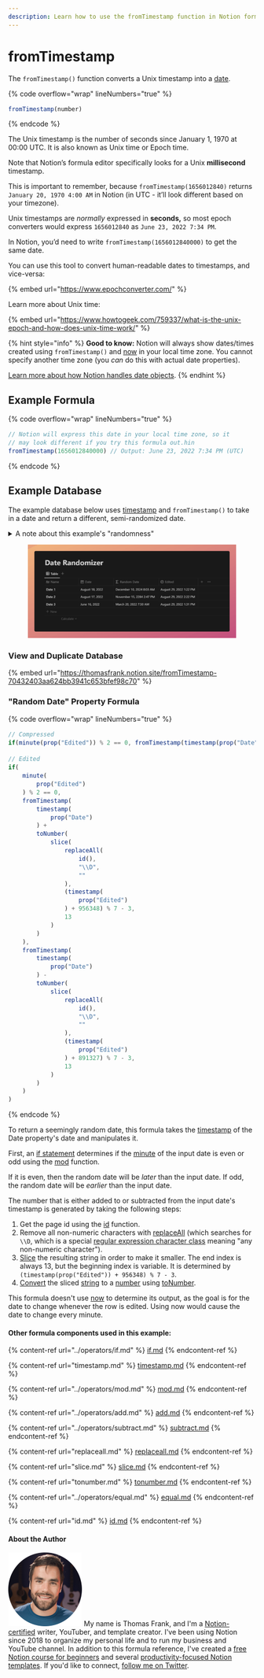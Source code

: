 ```yaml
---
description: Learn how to use the fromTimestamp function in Notion formulas.
---
```


# fromTimestamp

The `fromTimestamp()` function converts a Unix timestamp into a [date](../../formula-basics/data-types/date-data-type.md).

{% code overflow="wrap" lineNumbers="true" %}
```jsx
fromTimestamp(number)
```
{% endcode %}

The Unix timestamp is the number of seconds since January 1, 1970 at 00:00 UTC. It is also known as Unix time or Epoch time.

Note that Notion’s formula editor specifically looks for a Unix **millisecond** timestamp.

This is important to remember, because `fromTimestamp(1656012840)` returns `January 20, 1970 4:00 AM` in Notion (in UTC - it’ll look different based on your timezone).

Unix timestamps are _normally_ expressed in **seconds,** so most epoch converters would express `1656012840` as `June 23, 2022 7:34 PM`.

In Notion, you’d need to write `fromTimestamp(1656012840000)` to get the same date.

You can use this tool to convert human-readable dates to timestamps, and vice-versa:

{% embed url="https://www.epochconverter.com/" %}

Learn more about Unix time:

{% embed url="https://www.howtogeek.com/759337/what-is-the-unix-epoch-and-how-does-unix-time-work/" %}

{% hint style="info" %}
**Good to know:** Notion will always show dates/times created using `fromTimestamp()` and [now](now.md) in your local time zone. You cannot specify another time zone (you _can_ do this with actual date properties).

[Learn more about how Notion handles date objects](../../formula-basics/data-types/date-data-type.md).
{% endhint %}

## Example Formula

{% code overflow="wrap" lineNumbers="true" %}
```jsx
// Notion will express this date in your local time zone, so it
// may look different if you try this formula out.hin
fromTimestamp(1656012840000) // Output: June 23, 2022 7:34 PM (UTC)
```
{% endcode %}

## Example Database

The example database below uses [timestamp](timestamp.md) and `fromTimestamp()` to take in a date and return a different, semi-randomized date.&#x20;

<details>

<summary>A note about this example's "randomness"</summary>

The “randomness” of this formula is very poor, as the formula has intentionally been kept simple so it can be easily understood.

If you're curious, [here's an article on pseudorandom number generation](https://en.wikipedia.org/wiki/Pseudorandom\_number\_generator) that explains the potential pitfalls with using computational algorithms to generate "random" numbers.

Notion does not provide any randomness functions within its formula editor. If you need to generate better random numbers, you should probably create a [Notion API integration](https://developers.notion.com/reference/intro) and utilize a function like [JavaScript's Math.random()](https://developer.mozilla.org/en-US/docs/Web/JavaScript/Reference/Global\_Objects/Math/random).

</details>

<figure><img src="../../.gitbook/assets/fromTimestamp Function - Notion Formulas.png" alt=""><figcaption></figcaption></figure>

### View and Duplicate Database

{% embed url="https://thomasfrank.notion.site/fromTimestamp-70432403aa624bb3941c653bfef98c70" %}

### "Random Date" Property Formula

{% code overflow="wrap" lineNumbers="true" %}
```jsx
// Compressed
if(minute(prop("Edited")) % 2 == 0, fromTimestamp(timestamp(prop("Date")) + toNumber(slice(replaceAll(id(), "\\D", ""), (timestamp(prop("Edited")) + 956348) % 7 - 3, 13))), fromTimestamp(timestamp(prop("Date")) - toNumber(slice(replaceAll(id(), "\\D", ""), (timestamp(prop("Edited")) + 891327) % 7 - 3, 13))))

// Edited
if(
    minute(
        prop("Edited")
    ) % 2 == 0,
    fromTimestamp(
        timestamp(
            prop("Date")
        ) +
        toNumber(
            slice(
                replaceAll(
                    id(), 
                    "\\D", 
                    ""
                ), 
                (timestamp(
                    prop("Edited")
                ) + 956348) % 7 - 3, 
                13
            )
        )
    ),
    fromTimestamp(
        timestamp(
            prop("Date")
        ) -
        toNumber(
            slice(
                replaceAll(
                    id(), 
                    "\\D", 
                    ""
                ), 
                (timestamp(
                    prop("Edited")
                ) + 891327) % 7 - 3, 
                13
            )
        )
    )
)
```
{% endcode %}

To return a seemingly random date, this formula takes the [timestamp](timestamp.md) of the Date property's date and manipulates it.

First, an [if statement](../operators/if.md) determines if the [minute](minute.md) of the input date is even or odd using the [mod](../operators/mod.md) function.

If it is even, then the random date will be _later_ than the input date. If odd, the random date will be _earlier_ than the input date.

The number that is either added to or subtracted from the input date's timestamp is generated by taking the following steps:

1. Get the page id using the [id](id.md) function.
2. Remove all non-numeric characters with [replaceAll](replaceall.md) (which searches for `\\D`, which is a special [regular expression character class](../../reference/regular-expressions-in-notion-formulas.md#character-classes) meaning "any non-numeric character").
3. [Slice](slice.md) the resulting string in order to make it smaller. The end index is always 13, but the beginning index is variable. It is determined by `(timestamp(prop("Edited")) + 956348) % 7 - 3`.
4. [Convert](../../reference/converting-data-types.md) the sliced [string](../../formula-basics/data-types/string.md) to a [number](../../formula-basics/data-types/number.md) using [toNumber](tonumber.md).

This formula doesn't use [now](now.md) to determine its output, as the goal is for the date to change whenever the row is edited. Using now would cause the date to change every minute.

#### Other formula components used in this example:

{% content-ref url="../operators/if.md" %}
[if.md](../operators/if.md)
{% endcontent-ref %}

{% content-ref url="timestamp.md" %}
[timestamp.md](timestamp.md)
{% endcontent-ref %}

{% content-ref url="../operators/mod.md" %}
[mod.md](../operators/mod.md)
{% endcontent-ref %}

{% content-ref url="../operators/add.md" %}
[add.md](../operators/add.md)
{% endcontent-ref %}

{% content-ref url="../operators/subtract.md" %}
[subtract.md](../operators/subtract.md)
{% endcontent-ref %}

{% content-ref url="replaceall.md" %}
[replaceall.md](replaceall.md)
{% endcontent-ref %}

{% content-ref url="slice.md" %}
[slice.md](slice.md)
{% endcontent-ref %}

{% content-ref url="tonumber.md" %}
[tonumber.md](tonumber.md)
{% endcontent-ref %}

{% content-ref url="../operators/equal.md" %}
[equal.md](../operators/equal.md)
{% endcontent-ref %}

{% content-ref url="id.md" %}
[id.md](id.md)
{% endcontent-ref %}

#### About the Author

<img src="../../.gitbook/assets/Notion Fundamentals with Thomas Frank - Avatar 2021 compressed (1).png" alt="" data-size="line"> My name is Thomas Frank, and I'm a [Notion-certified](https://www.credly.com/badges/95fae13a-17bf-4b4a-a3d2-d58c8a3e6a2a/public\_url) writer, YouTuber, and template creator. I've been using Notion since 2018 to organize my personal life and to run my business and YouTube channel. In addition to this formula reference, I've created a [free Notion course for beginners](https://thomasjfrank.com/fundamentals/) and several [productivity-focused Notion templates](https://thomasjfrank.com/templates/). If you'd like to connect, [follow me on Twitter](https://twitter.com/TomFrankly).
